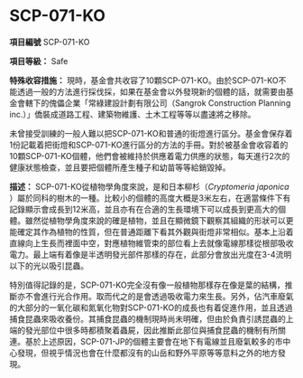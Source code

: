 # SCP-071-KO


**項目編號**  SCP-071-KO

**項目等級：**  Safe

**特殊收容措施：**  現時，基金會共收容了10顆SCP-071-KO。由於SCP-071-KO不能透過一般的方法進行採伐採，如果在基金會以外發現新的個體的話，就需要由基金會轄下的傀儡企業「常綠建設計劃有限公司（Sangrok Construction Planning inc.）」僑裝成道路工程、建築物維護、土木工程等等以盡速將之移除。

未曾接受訓練的一般人難以把SCP-071-KO和普通的街燈進行區分。基金會保存着1份記載着把街燈和SCP-071-KO進行區分的方法的手冊。對於被基金會收容着的10顆SCP-071-KO個體，他們會被維持於供應着電力供應的狀態，每天進行2次的健康狀態檢查，並且要把個體所產生種子和幼苗等等給銷毀掉。

**描述：**  SCP-071-KO從植物學角度來說，是和日本柳杉（*Cryptomeria japonica* ）屬於同科的樹木的一種。比較小的個體的高度大概是3米左右，在適當條件下有記錄顯示會成長到12米高，並且亦有在合適的生長環境下可以成長到更高大的個體。雖然從植物學角度來說的確是植物，並且在顯微鏡下觀察其組織的形狀可以更能確定其作為植物的性質，但在普通距離下看其外觀與街燈非常相似。基本上沿着直線向上生長而裡面中空，對應植物維管束的部位看上去就像電線那樣從根部吸收電力。最上端有着像是半透明發光部件那樣的存在，此部分會放出光度在3-4流明以下的光以吸引昆蟲。

特別值得記錄的是，SCP-071-KO完全沒有像一般植物那樣存在像是葉的結構，推斷亦不會進行光合作用。取而代之的是會透過吸收電力來生長。另外，佔汽車廢氣的大部分的一氧化碳和氮氧化物對SCP-071-KO的成長也有着促進作用，並且透過捕食昆蟲來吸收養份。其捕食昆蟲的機制現時尚未明確，但由於負責引誘昆蟲的上端的發光部位中很多時都積聚着蟲屍，因此推斷此部位與捕食昆蟲的機制有所關連。基於上述原因，SCP-071-JP的個體主要會在地下有電線並且廢氣較多的市中心發現，但視乎情況也會在什麼都沒有的山岳和野外平原等等意料之外的地方發現。

